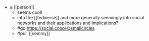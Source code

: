 - a [[person]].
  - seems cool!
  - into the [[fediverse]] and more generally seemingly into social networks and their applications and implications?
  - #go https://social.coop/@smallcircles
  - #pull [[semmy]]
